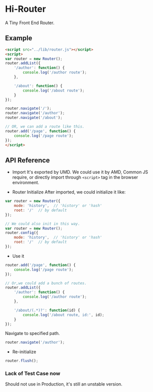 # Hi-Router
A Tiny Front End Router.

## Example
```html
<script src="../lib/router.js"></script>
<script>
var router = new Router();
router.addList({
	'/author': function() {
		console.log('/author route');
	},

	'/about': function() {
		console.log('/about route');
	}
});

router.navigate('/');
router.navigate('/author');
router.navigate('/about');

// OR, we can add a route like this.
router.add('/page', function() {
	console.log('/page route');
});
</script>
```

## API Reference
- Import
It's exported by UMD. We could use it by AMD, Common JS require, or directly
import through ```<script>``` tag in the browser environment.

- Router Initialize
After imported, we could initialize it like:

```javascript
var router = new Router({
	mode: 'history',  // 'history' or 'hash'
	root: '/'  // by default
});

// We could also init in this way.
var router = new Router();
router.config({
	mode: 'history',  // 'history' or 'hash'
	root: '/'  // by default
});
```

- Use it

```javascript
router.add('/page', function() {
	console.log('/page route');
});

// Or,we could add a bunch of routes.
router.addList({
	'/author': function() {
		console.log('/author route');
	},

	'/about/(.*)?': function(id) {
		console.log('/about route, id:', id);
	}
});
```

Navigate to specified path.
```javascript
router.navigate('/author');
```

- Re-initialize

```javascript
router.flush();
```

### Lack of Test Case now
Should not use in Production, it's still an unstable version.
